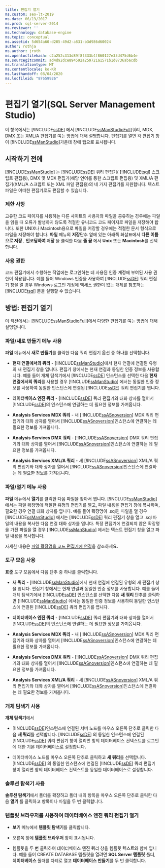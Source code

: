 ```yaml
---
title: 편집기 열기
ms.custom: seo-lt-2019
ms.date: 06/13/2017
ms.prod: sql-server-2014
ms.reviewer: ''
ms.technology: database-engine
ms.topic: conceptual
ms.assetid: 5d654a60-d205-49d2-a831-b3d986d60024
author: rothja
ms.author: jroth
ms.openlocfilehash: c2a252c313d89f8f333b4f860127e33d475d6b4e
ms.sourcegitcommit: ad4d92dce894592a259721a1571b1d8736abacdb
ms.translationtype: MT
ms.contentlocale: ko-KR
ms.lasthandoff: 08/04/2020
ms.locfileid: "87659926"
---
```

# <a name="open-an-editor-sql-server-management-studio"></a>편집기 열기(SQL Server Management Studio)
  이 항목에서는 [!INCLUDE[ssDE](../../includes/ssde-md.md)] 에서 [!INCLUDE[ssManStudioFull](../../includes/ssmanstudiofull-md.md)]쿼리, MDX, DMX 또는 XML/A 편집기를 여는 방법에 대해 설명합니다. 편집기를 열면 각 편집기 창이 [!INCLUDE[ssManStudio](../../includes/ssmanstudio-md.md)]가운데 창에 탭으로 표시됩니다.  
  
## <a name="before-you-begin"></a>시작하기 전에  
 [!INCLUDE[ssManStudio](../../includes/ssmanstudio-md.md)] 는 [!INCLUDE[ssDE](../../includes/ssde-md.md)] 쿼리 편집기( [!INCLUDE[tsql](../../includes/tsql-md.md)] 스크립트 편집용), DMX 및 MDX 편집기(해당 언어를 통한 스크립트 편집용) 및 XML/A 편집기(XML/A 스크립트 또는 XML 파일 편집용)의 네 가지 편집기를 지원합니다. 텍스트 파일은 어떠한 편집기로도 편집할 수 있습니다.  
  
### <a name="limitations-and-restrictions"></a>제한 사항  
 고유한 코드 페이지를 사용하는 다른 사이트의 사용자와 파일을 공유하는 경우에는 파일을 읽을 때 오류가 발생하지 않도록 적절한 유니코드 코드 페이지로 파일을 저장해야 합니다. 또한 UNIX나 Macintosh용으로 파일을 저장할 경우에는 적절한 문서 형식으로 파일을 저장해야 합니다. **파일** 메뉴의 **저장**단추 옆에 있는 아래쪽 화살표에서 **다른 이름으로 저장** , **인코딩하여 저장** 을 클릭한 다음 **줄 끝** 에서 **Unix** 또는 **Macintosh**를 선택합니다.  
  
### <a name="permissions"></a>사용 권한  
 코드 편집기에서 수행하는 작업에는 로그인하는 데 사용된 인증 계정에 부여된 사용 권한이 적용됩니다. 예를 들어 Windows 인증을 사용하여 [!INCLUDE[ssDE](../../includes/ssde-md.md)] 쿼리 편집기 창을 열 경우 Windows 로그인 계정에 액세스 권한이 없는 개체를 참조하는 [!INCLUDE[tsql](../../includes/tsql-md.md)] 문을 실행할 수 없습니다.  
  
## <a name="how-to-open-editors"></a>방법: 편집기 열기  
 이 섹션에서는 [!INCLUDE[ssManStudioFull](../../includes/ssmanstudiofull-md.md)]에서 다양한 편집기를 여는 방법에 대해 설명합니다.  
  
### <a name="using-the-filenew-menu"></a>파일/새로 만들기 메뉴 사용  
 **파일** 메뉴에서 **새로 만들기**를 클릭한 다음 쿼리 편집기 옵션 중 하나를 선택합니다.  
  
-   **현재 연결에서의 쿼리** - [!INCLUDE[ssManStudio](../../includes/ssmanstudio-md.md)]에서 현재 연결에 연결된 유형의 새 편집기 창을 엽니다. 편집기 창에서는 현재 연결과 동일한 인증 정보를 사용합니다. 예를 들어 개체 탐색기에서 [!INCLUDE[ssDE](../../includes/ssde-md.md)] 인스턴스를 선택한 다음 **현재 연결에서의 쿼리**를 사용할 경우 [!INCLUDE[ssManStudio](../../includes/ssmanstudio-md.md)] 에서는 동일한 인증 정보를 사용하여 동일한 인스턴스에 연결된 [!INCLUDE[ssDE](../../includes/ssde-md.md)] 쿼리 편집기를 엽니다.  
  
-   **데이터베이스 엔진 쿼리** - [!INCLUDE[ssDE](../../includes/ssde-md.md)] 쿼리 편집기와 대화 상자를 열어서 [!INCLUDE[ssDE](../../includes/ssde-md.md)]의 인스턴스에 연결하는 데 필요한 정보를 가져옵니다.  
  
-   **Analysis Services MDX 쿼리** - 새 [!INCLUDE[ssASnoversion](../../includes/ssasnoversion-md.md)] MDX 쿼리 편집기와 대화 상자를 열어서 [!INCLUDE[ssASnoversion](../../includes/ssasnoversion-md.md)]인스턴스에 연결하는 데 필요한 정보를 가져옵니다.  
  
-   **Analysis Services DMX 쿼리** - [!INCLUDE[ssASnoversion](../../includes/ssasnoversion-md.md)] DMX 쿼리 편집기와 대화 상자를 열어서 [!INCLUDE[ssASnoversion](../../includes/ssasnoversion-md.md)]인스턴스에 연결하는 데 필요한 정보를 가져옵니다.  
  
-   **Analysis Services XML/A 쿼리** - 새 [!INCLUDE[ssASnoversion](../../includes/ssasnoversion-md.md)] XML/A 쿼리 편집기와 대화 상자를 열어서 [!INCLUDE[ssASnoversion](../../includes/ssasnoversion-md.md)]인스턴스에 연결하는 데 필요한 정보를 가져옵니다.  
  
### <a name="using-the-fileopen-menu"></a>파일/열기 메뉴 사용  
 **파일** 메뉴에서 **열기**를 클릭한 다음 파일을 찾아서 엽니다. [!INCLUDE[ssManStudio](../../includes/ssmanstudio-md.md)] 에서는 파일 확장명에 적절한 유형의 편집기를 열고, 파일 내용을 편집기 창에 복사하며, 필요한 경우 연결 대화 상자를 엽니다. 예를 들어 확장명이 .sql인 파일을 열 경우 [!INCLUDE[ssManStudio](../../includes/ssmanstudio-md.md)] 에서는 [!INCLUDE[ssDE](../../includes/ssde-md.md)] 쿼리 편집기 창을 열고 .sql 파일의 내용을 복사한 다음 연결 대화 상자를 엽니다. 특정 편집기에 연결되지 않은 확장명을 가진 파일을 열 경우 [!INCLUDE[ssManStudio](../../includes/ssmanstudio-md.md)] 에서는 텍스트 편집기 창을 열고 파일 내용을 복사합니다.  
  
 자세한 내용은 [파일 확장명을 코드 편집기에 연결](associate-file-extensions-to-a-code-editor.md)을 참조하세요.  
  
### <a name="using-the-toolbar"></a>도구 모음 사용  
 **표준** 도구 모음에서 다음 단추 중 하나를 클릭합니다.  
  
-   **새 쿼리** - [!INCLUDE[ssManStudio](../../includes/ssmanstudio-md.md)]에서 현재 연결에 연결된 유형의 새 편집기 창을 엽니다. 편집기 창에서는 현재 연결과 동일한 인증 정보를 사용합니다. 예를 들어 개체 탐색기에서 [!INCLUDE[ssDE](../../includes/ssde-md.md)] 인스턴스를 선택한 다음 **새 쿼리** 단추를 클릭하면 [!INCLUDE[ssManStudio](../../includes/ssmanstudio-md.md)] 에서는 동일한 인증 정보를 사용하여 동일한 인스턴스에 연결된 [!INCLUDE[ssDE](../../includes/ssde-md.md)] 쿼리 편집기를 엽니다.  
  
-   **데이터베이스 엔진 쿼리** - [!INCLUDE[ssDE](../../includes/ssde-md.md)] 쿼리 편집기와 대화 상자를 열어서 [!INCLUDE[ssDE](../../includes/ssde-md.md)]의 인스턴스에 연결하는 데 필요한 정보를 가져옵니다.  
  
-   **Analysis Services MDX 쿼리** - 새 [!INCLUDE[ssASnoversion](../../includes/ssasnoversion-md.md)] MDX 쿼리 편집기와 대화 상자를 열어서 [!INCLUDE[ssASnoversion](../../includes/ssasnoversion-md.md)]인스턴스에 연결하는 데 필요한 정보를 가져옵니다.  
  
-   **Analysis Services DMX 쿼리** - [!INCLUDE[ssASnoversion](../../includes/ssasnoversion-md.md)] DMX 쿼리 편집기와 대화 상자를 열어서 [!INCLUDE[ssASnoversion](../../includes/ssasnoversion-md.md)]인스턴스에 연결하는 데 필요한 정보를 가져옵니다.  
  
-   **Analysis Services XML/A 쿼리** - 새 [!INCLUDE[ssASnoversion](../../includes/ssasnoversion-md.md)] XML/A 쿼리 편집기와 대화 상자를 열어서 [!INCLUDE[ssASnoversion](../../includes/ssasnoversion-md.md)]인스턴스에 연결하는 데 필요한 정보를 가져옵니다.  
  
### <a name="using-object-explorer"></a>개체 탐색기 사용  
 **개체 탐색기**에서  
  
-   [!INCLUDE[ssDE](../../includes/ssde-md.md)]인스턴스에 연결된 서버 노드를 마우스 오른쪽 단추로 클릭한 다음 **새 쿼리**를 선택합니다. [!INCLUDE[ssDE](../../includes/ssde-md.md)] 의 동일한 인스턴스에 연결된 [!INCLUDE[ssDE](../../includes/ssde-md.md)] 쿼리 편집기 창이 열리면 창의 데이터베이스 컨텍스트를 로그인에 대한 기본 데이터베이스로 설정합니다.  
  
-   데이터베이스 노드를 마우스 오른쪽 단추로 클릭하고 **새 쿼리**를 선택합니다. [!INCLUDE[ssDE](../../includes/ssde-md.md)] 의 동일한 인스턴스에 연결된 [!INCLUDE[ssDE](../../includes/ssde-md.md)] 쿼리 편집기 창이 열리면 창의 데이터베이스 컨텍스트를 동일한 데이터베이스로 설정합니다.  
  
### <a name="using-solution-explorer"></a>솔루션 탐색기 사용  
 **솔루션 탐색기**에서 폴더를 확장하고 폴더 내의 항목을 마우스 오른쪽 단추로 클릭한 다음 **열기** 를 클릭하고 항목이나 파일을 두 번 클릭합니다.  
  
### <a name="using-template-browser-to-open-the-database-engine-query-editor"></a>템플릿 브라우저를 사용하여 데이터베이스 엔진 쿼리 편집기 열기  
  
-   **보기** 메뉴에서 **템플릿 탐색기**를 클릭합니다.  
  
-   오른쪽 창에 **템플릿 브라우저** 창이 표시됩니다.  
  
-   템플릿을 두 번 클릭하여 데이터베이스 엔진 쿼리 창을 템플릿 텍스트와 함께 엽니다. 예를 들어 CREATE DATABASE 템플릿을 열려면 **SQL Server 템플릿** 폴더, **데이터베이스** 폴더를 차례로 열고 **데이터베이스 만들기**를 두 번 클릭합니다.  
  
  
